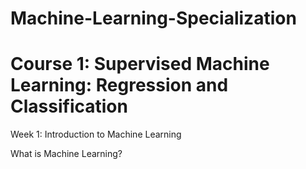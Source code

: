# Machine-Learning-Specialization

# Course 1: Supervised Machine Learning: Regression and Classification
Week 1: Introduction to Machine Learning 

What is Machine Learning?

